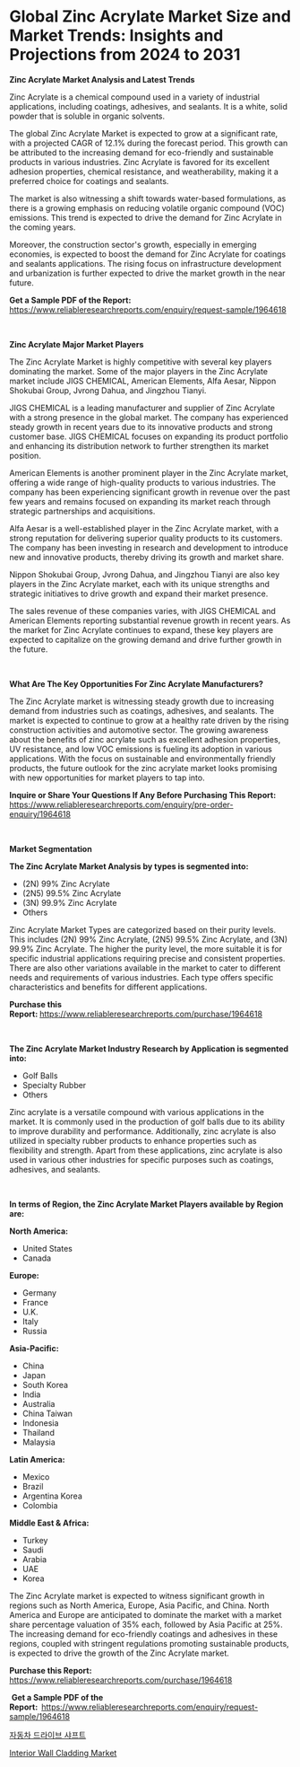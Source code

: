 <p><h1>Global Zinc Acrylate Market Size and Market Trends: Insights and Projections from 2024 to 2031</h1></p><p><strong>Zinc Acrylate Market Analysis and Latest Trends</strong></p>
<p><p>Zinc Acrylate is a chemical compound used in a variety of industrial applications, including coatings, adhesives, and sealants. It is a white, solid powder that is soluble in organic solvents.</p><p>The global Zinc Acrylate Market is expected to grow at a significant rate, with a projected CAGR of 12.1% during the forecast period. This growth can be attributed to the increasing demand for eco-friendly and sustainable products in various industries. Zinc Acrylate is favored for its excellent adhesion properties, chemical resistance, and weatherability, making it a preferred choice for coatings and sealants.</p><p>The market is also witnessing a shift towards water-based formulations, as there is a growing emphasis on reducing volatile organic compound (VOC) emissions. This trend is expected to drive the demand for Zinc Acrylate in the coming years.</p><p>Moreover, the construction sector's growth, especially in emerging economies, is expected to boost the demand for Zinc Acrylate for coatings and sealants applications. The rising focus on infrastructure development and urbanization is further expected to drive the market growth in the near future.</p></p>
<p><strong>Get a Sample PDF of the Report:&nbsp;</strong> <a href="https://www.reliableresearchreports.com/enquiry/request-sample/1964618">https://www.reliableresearchreports.com/enquiry/request-sample/1964618</a></p>
<p>&nbsp;</p>
<p><strong>Zinc Acrylate Major Market Players</strong></p>
<p><p>The Zinc Acrylate Market is highly competitive with several key players dominating the market. Some of the major players in the Zinc Acrylate market include JIGS CHEMICAL, American Elements, Alfa Aesar, Nippon Shokubai Group, Jvrong Dahua, and Jingzhou Tianyi.</p><p>JIGS CHEMICAL is a leading manufacturer and supplier of Zinc Acrylate with a strong presence in the global market. The company has experienced steady growth in recent years due to its innovative products and strong customer base. JIGS CHEMICAL focuses on expanding its product portfolio and enhancing its distribution network to further strengthen its market position.</p><p>American Elements is another prominent player in the Zinc Acrylate market, offering a wide range of high-quality products to various industries. The company has been experiencing significant growth in revenue over the past few years and remains focused on expanding its market reach through strategic partnerships and acquisitions.</p><p>Alfa Aesar is a well-established player in the Zinc Acrylate market, with a strong reputation for delivering superior quality products to its customers. The company has been investing in research and development to introduce new and innovative products, thereby driving its growth and market share.</p><p>Nippon Shokubai Group, Jvrong Dahua, and Jingzhou Tianyi are also key players in the Zinc Acrylate market, each with its unique strengths and strategic initiatives to drive growth and expand their market presence.</p><p>The sales revenue of these companies varies, with JIGS CHEMICAL and American Elements reporting substantial revenue growth in recent years. As the market for Zinc Acrylate continues to expand, these key players are expected to capitalize on the growing demand and drive further growth in the future.</p></p>
<p>&nbsp;</p>
<p><strong>What Are The Key Opportunities For Zinc Acrylate Manufacturers?</strong></p>
<p><p>The Zinc Acrylate market is witnessing steady growth due to increasing demand from industries such as coatings, adhesives, and sealants. The market is expected to continue to grow at a healthy rate driven by the rising construction activities and automotive sector. The growing awareness about the benefits of zinc acrylate such as excellent adhesion properties, UV resistance, and low VOC emissions is fueling its adoption in various applications. With the focus on sustainable and environmentally friendly products, the future outlook for the zinc acrylate market looks promising with new opportunities for market players to tap into.</p></p>
<p><strong>Inquire or Share Your Questions If Any Before Purchasing This Report:</strong> <a href="https://www.reliableresearchreports.com/enquiry/pre-order-enquiry/1964618">https://www.reliableresearchreports.com/enquiry/pre-order-enquiry/1964618</a></p>
<p>&nbsp;</p>
<p><strong>Market Segmentation</strong></p>
<p><strong>The Zinc Acrylate Market Analysis by types is segmented into:</strong></p>
<p><ul><li>(2N) 99% Zinc Acrylate</li><li>(2N5) 99.5% Zinc Acrylate</li><li>(3N) 99.9% Zinc Acrylate</li><li>Others</li></ul></p>
<p><p>Zinc Acrylate Market Types are categorized based on their purity levels. This includes (2N) 99% Zinc Acrylate, (2N5) 99.5% Zinc Acrylate, and (3N) 99.9% Zinc Acrylate. The higher the purity level, the more suitable it is for specific industrial applications requiring precise and consistent properties. There are also other variations available in the market to cater to different needs and requirements of various industries. Each type offers specific characteristics and benefits for different applications.</p></p>
<p><strong>Purchase this Report:&nbsp;</strong><a href="https://www.reliableresearchreports.com/purchase/1964618">https://www.reliableresearchreports.com/purchase/1964618</a></p>
<p>&nbsp;</p>
<p><strong>The Zinc Acrylate Market Industry Research by Application is segmented into:</strong></p>
<p><ul><li>Golf Balls</li><li>Specialty Rubber</li><li>Others</li></ul></p>
<p><p>Zinc acrylate is a versatile compound with various applications in the market. It is commonly used in the production of golf balls due to its ability to improve durability and performance. Additionally, zinc acrylate is also utilized in specialty rubber products to enhance properties such as flexibility and strength. Apart from these applications, zinc acrylate is also used in various other industries for specific purposes such as coatings, adhesives, and sealants.</p></p>
<p>&nbsp;</p>
<p><strong>In terms of Region, the Zinc Acrylate Market Players available by Region are:</strong></p>
<p>
    <p> <strong> North America: </strong>
        <ul>
            <li>United States</li>
            <li>Canada</li>
        </ul>
        </p> 
    <p> <strong> Europe: </strong>
        <ul>
            <li>Germany</li>
            <li>France</li>
            <li>U.K.</li>
            <li>Italy</li>
            <li>Russia</li>
        </ul>
        </p> 
    <p> <strong> Asia-Pacific: </strong>
        <ul>
            <li>China</li>
            <li>Japan</li>
            <li>South Korea</li>
            <li>India</li>
            <li>Australia</li>
            <li>China Taiwan</li>
            <li>Indonesia</li>
            <li>Thailand</li>
            <li>Malaysia</li>
        </ul>
        </p> 
    <p> <strong> Latin America: </strong>
        <ul>
            <li>Mexico</li>
            <li>Brazil</li>
            <li>Argentina Korea</li>
            <li>Colombia</li>
        </ul>
        </p> 
    <p> <strong> Middle East & Africa: </strong>
        <ul>
            <li>Turkey</li>
            <li>Saudi</li>
            <li>Arabia</li>
            <li>UAE</li>
            <li>Korea</li>
        </ul>
    </p>
    </p>
<p><p>The Zinc Acrylate market is expected to witness significant growth in regions such as North America, Europe, Asia Pacific, and China. North America and Europe are anticipated to dominate the market with a market share percentage valuation of 35% each, followed by Asia Pacific at 25%. The increasing demand for eco-friendly coatings and adhesives in these regions, coupled with stringent regulations promoting sustainable products, is expected to drive the growth of the Zinc Acrylate market.</p></p>
<p><strong>Purchase this Report: </strong><a href="https://www.reliableresearchreports.com/purchase/1964618">https://www.reliableresearchreports.com/purchase/1964618</a></p>
<p>&nbsp;<strong>Get a Sample PDF of the Report:&nbsp;&nbsp;</strong><a href="https://www.reliableresearchreports.com/enquiry/request-sample/1964618">https://www.reliableresearchreports.com/enquiry/request-sample/1964618</a></p>
<p><strong></strong></p>
<p><p><a href="https://github.com/crfsywufhm81415/Market-Research-Report-List-1/blob/main/5792847193002.md">자동차 드라이브 샤프트</a></p><p><a href="https://github.com/RickHolmes3/Market-Research-Report-List-3/blob/main/interior-wall-cladding-market.md">Interior Wall Cladding Market</a></p></p>